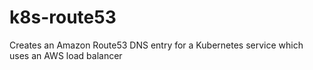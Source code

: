 # k8s-route53
Creates an Amazon Route53 DNS entry for a Kubernetes service which uses an AWS load balancer
